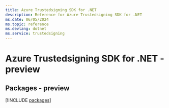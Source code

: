 ```yaml
---
title: Azure Trustedsigning SDK for .NET
description: Reference for Azure Trustedsigning SDK for .NET
ms.date: 06/05/2024
ms.topic: reference
ms.devlang: dotnet
ms.service: trustedsigning
---
```

# Azure Trustedsigning SDK for .NET - preview
## Packages - preview
[!INCLUDE [packages](trustedsigning-index.md)]